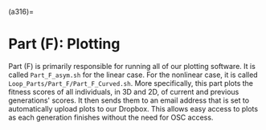 (a316)=

# Part (F): Plotting

Part (F) is primarily responsible for running all of our plotting software. It
is called `Part_F_asym.sh` for the linear case. For the nonlinear case, it is
called `Loop_Parts/Part_F/Part_F_Curved.sh`. More specifically, this part
plots the fitness scores of all individuals, in 3D and 2D, of current and
previous generations' scores. It then sends them to an email address that is set
to automatically upload plots to our Dropbox. This allows easy access to plots
as each generation finishes without the need for OSC access.
